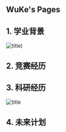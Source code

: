 ## WuKe's Pages

## 1. 学业背景
![title](https://img-blog.csdnimg.cn/fd3ab29ebe234efcb1665951151b6338.png))
## 2. 竞赛经历

## 3. 科研经历
![title](https://img-blog.csdnimg.cn/0a91214fc33149d5bcc7897222918506.gif)
## 4. 未来计划
